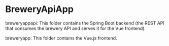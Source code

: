 # BreweryApiApp

breweryappapi:
This folder contains the Spring Boot backend (the REST API that consumes the brewery API and serves it for the Vue frontend).

breweryapp:
This folder contains the Vue.js frontend.
